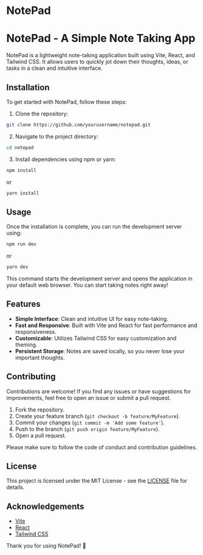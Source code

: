# NotePad
# NotePad - A Simple Note Taking App

NotePad is a lightweight note-taking application built using Vite, React, and Tailwind CSS. It allows users to quickly jot down their thoughts, ideas, or tasks in a clean and intuitive interface.

## Installation

To get started with NotePad, follow these steps:

1. Clone the repository:

```bash
git clone https://github.com/yourusername/notepad.git
```

2. Navigate to the project directory:

```bash
cd notepad
```

3. Install dependencies using npm or yarn:

```bash
npm install
```
or
```bash
yarn install
```

## Usage

Once the installation is complete, you can run the development server using:

```bash
npm run dev
```
or
```bash
yarn dev
```

This command starts the development server and opens the application in your default web browser. You can start taking notes right away!

## Features

- **Simple Interface**: Clean and intuitive UI for easy note-taking.
- **Fast and Responsive**: Built with Vite and React for fast performance and responsiveness.
- **Customizable**: Utilizes Tailwind CSS for easy customization and theming.
- **Persistent Storage**: Notes are saved locally, so you never lose your important thoughts.

## Contributing

Contributions are welcome! If you find any issues or have suggestions for improvements, feel free to open an issue or submit a pull request.

1. Fork the repository.
2. Create your feature branch (`git checkout -b feature/MyFeature`).
3. Commit your changes (`git commit -m 'Add some feature'`).
4. Push to the branch (`git push origin feature/MyFeature`).
5. Open a pull request.

Please make sure to follow the code of conduct and contribution guidelines.

## License

This project is licensed under the MIT License - see the [LICENSE](LICENSE) file for details.

## Acknowledgements

- [Vite](https://vitejs.dev/)
- [React](https://reactjs.org/)
- [Tailwind CSS](https://tailwindcss.com/)



Thank you for using NotePad! 📝
